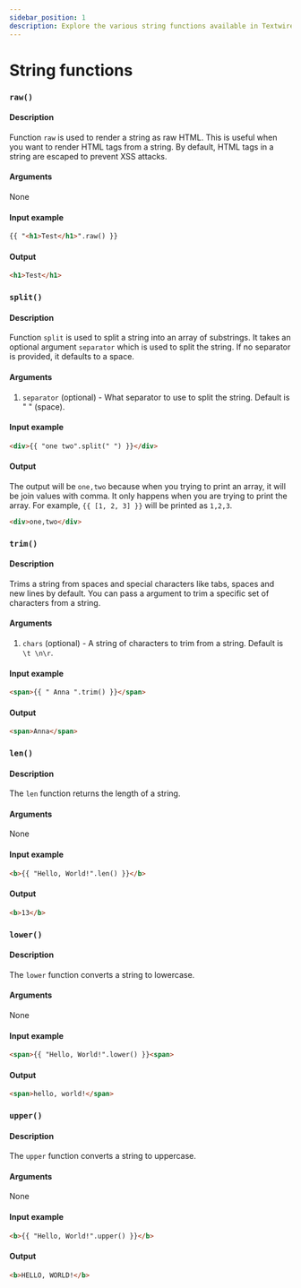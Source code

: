 ```yaml
---
sidebar_position: 1
description: Explore the various string functions available in Textwire
---
```


# String functions

### `raw()`

#### Description
Function `raw` is used to render a string as raw HTML. This is useful when you want to render HTML tags from a string. By default, HTML tags in a string are escaped to prevent XSS attacks.

#### Arguments
None

#### Input example
```html
{{ "<h1>Test</h1>".raw() }}
```

#### Output
```html
<h1>Test</h1>
```

### `split()`

#### Description
Function `split` is used to split a string into an array of substrings. It takes an optional argument `separator` which is used to split the string. If no separator is provided, it defaults to a space.

#### Arguments
1. `separator` (optional) - What separator to use to split the string. Default is " " (space).

#### Input example
```html
<div>{{ "one two".split(" ") }}</div>
```

#### Output
The output will be `one,two` because when you trying to print an array, it will be join values with comma. It only happens when you are trying to print the array. For example, `{{ [1, 2, 3] }}` will be printed as `1,2,3`.

```html
<div>one,two</div>
```

### `trim()`

#### Description
Trims a string from spaces and special characters like tabs, spaces and new lines by default. You can pass a argument to trim a specific set of characters from a string.

#### Arguments
1. `chars` (optional) - A string of characters to trim from a string. Default is `\t \n\r`.

#### Input example
```html
<span>{{ " Anna ".trim() }}</span>
```

#### Output
```html
<span>Anna</span>
```

### `len()`

#### Description
The `len` function returns the length of a string.

#### Arguments
None

#### Input example
```html
<b>{{ "Hello, World!".len() }}</b>
```

#### Output
```html
<b>13</b>
```

### `lower()`

#### Description
The `lower` function converts a string to lowercase.

#### Arguments
None

#### Input example
```html
<span>{{ "Hello, World!".lower() }}<span>
```

#### Output
```html
<span>hello, world!</span>
```

### `upper()`

#### Description
The `upper` function converts a string to uppercase.

#### Arguments
None

#### Input example
```html
<b>{{ "Hello, World!".upper() }}</b>
```

#### Output
```html
<b>HELLO, WORLD!</b>
```